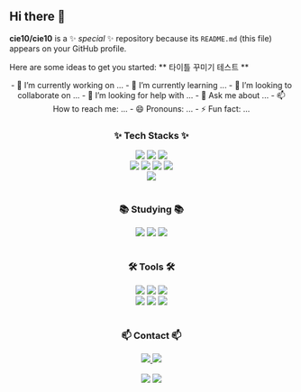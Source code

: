 ## Hi there 👋


**cie10/cie10** is a ✨ _special_ ✨ repository because its `README.md` (this file) appears on your GitHub profile.

Here are some ideas to get you started:
** 타이틀 꾸미기 테스트 **
<div align="center">
- 🔭 I’m currently working on ...
- 🌱 I’m currently learning ...
- 👯 I’m looking to collaborate on ...
- 🤔 I’m looking for help with ...
- 💬 Ask me about ...
- 📫 How to reach me: ...
- 😄 Pronouns: ...
- ⚡ Fun fact: ...

</div>
<!--타이틀 부분-->


<!--내용 부분-->
<h3 align="center">✨ Tech Stacks ✨</h3>

<!-- 프론트 부분 (HTML, CSS, JavaScript) -->
<div align="center">
  <img src="https://img.shields.io/badge/html5-E34F26.svg?style=for-the-badge&logo=html5&logoColor=white" />
  <img src="https://img.shields.io/badge/css3-1572B6.svg?style=for-the-badge&logo=css3&logoColor=white" />
  <img src="https://img.shields.io/badge/javascript-F7DF1E.svg?style=for-the-badge&logo=javascript&logoColor=20232a" />
</div>

<!-- 백엔드 부분 (파이썬, 장고, 자바, 스프링) -->
<div align="center">
  <img src="https://img.shields.io/badge/python-3670A0?style=for-the-badge&logo=python&logoColor=ffdd54" />
  <img src="https://img.shields.io/badge/django-092E20?style=for-the-badge&logo=django&logoColor=white" />
  <img src="https://img.shields.io/badge/java-007396?style=for-the-badge&logo=java&logoColor=white" />    <img src="https://img.shields.io/badge/spring-6DB33F?style=for-the-badge&logo=spring&logoColor=white" />
</div>

<!-- 클라우드 부분 (AWS) -->
<div align="center">
<img src="https://img.shields.io/badge/Amazon_AWS-232F3E?style=for-the-badge&logo=amazon-aws&logoColor=white" />


</div>

<br>

<h3 align="center">📚 Studying 📚</h3>
<!-- 요새 공부하는 것 react, spring, aws --> 
<div align="center">
  <img src="https://img.shields.io/badge/react-20232a.svg?style=for-the-badge&logo=react&logoColor=61DAFB" />
  <img src="https://img.shields.io/badge/spring-6DB33F?style=for-the-badge&logo=spring&logoColor=white" />
  <img src="https://img.shields.io/badge/Amazon_AWS-232F3E?style=for-the-badge&logo=amazon-aws&logoColor=white" />

</div>

<br>

<h3 align="center">🛠 Tools 🛠</h3>
<div align="center">
  <img src="https://img.shields.io/badge/git-F05033.svg?style=for-the-badge&logo=git&logoColor=white" />
  <img src="https://img.shields.io/badge/github-181717.svg?style=for-the-badge&logo=github&logoColor=white" />
  <img src="https://img.shields.io/badge/Notion-F3F3F3.svg?style=for-the-badge&logo=notion&logoColor=black" />
</div>

<!--툴: vscode, intellij, jupyter -->
<div align="center">
  <img src="https://img.shields.io/badge/VSCode-2C2C32.svg?style=for-the-badge&logo=visual-studio-code&logoColor=22ABF3" />
  <img src="https://img.shields.io/badge/IntelliJ_IDEA-000000?style=for-the-badge&logo=intellijidea&logoColor=white" />
  <img src="https://img.shields.io/badge/jupyter-2C2C32.svg?style=for-the-badge&logo=jupyter&logoColor=F37726" />
</div>

<br>

<h3 align="center">📫 Contact 📫</h3>
<div align="center">
  <a href="mailto:leesky0075@dgu.ac.kr">
    <img
      src="https://img.shields.io/badge/leesky0075@dgu.ac.kr-D14836?style=for-the-badge&logo=gmail&logoColor=white"/>
  </a>
  <a href="https://www.instagram.com/cielo__76?igsh=MXMxMnU2czRvMnF6YQ%3D%3D&utm_source=qr">
  <img src="https://img.shields.io/badge/Instagram-E4405F?style=for-the-badge&logo=instagram&logoColor=white" />
  </a>
</div>

<br>

<div align="center">
  <img src="https://github-readme-stats.vercel.app/api?username=cie10&show_icons=true" />
  <img src="https://github-readme-stats.vercel.app/api/top-langs/?username=cie10&show_icons=true&hide_border=true&title_color=004386&icon_color=004386&layout=compact" />
</div>

